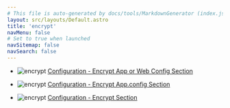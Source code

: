 ```yaml
---
# This file is auto-generated by docs/tools/MarkdownGenerator (index.js)
layout: src/layouts/Default.astro
title: 'encrypt'
navMenu: false
# Set to true when launched
navSitemap: false
navSearch: false
---
```


<ul>

<li>

![encrypt](https://i.octopus.com/library/step-templates/encrypt.png) [Configuration - Encrypt App or Web Config Section](/integrations/encrypt/configuration-encrypt-app-or-web-config-section)

</li>
        
<li>

![encrypt](https://i.octopus.com/library/step-templates/encrypt.png) [Configuration - Encrypt App.config Section](/integrations/encrypt/configuration-encrypt-app.config-section)

</li>
        
<li>

![encrypt](https://i.octopus.com/library/step-templates/encrypt.png) [Configuration - Encrypt Section](/integrations/encrypt/configuration-encrypt-section)

</li>
        
</ul>
